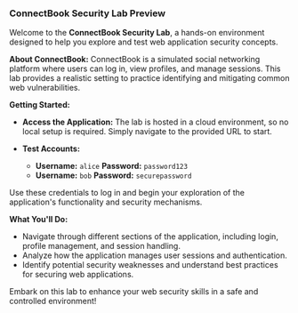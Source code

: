 ### ConnectBook Security Lab Preview

Welcome to the **ConnectBook Security Lab**, a hands-on environment designed to help you explore and test web application security concepts.

**About ConnectBook:**
ConnectBook is a simulated social networking platform where users can log in, view profiles, and manage sessions. This lab provides a realistic setting to practice identifying and mitigating common web vulnerabilities.

**Getting Started:**

- **Access the Application:** The lab is hosted in a cloud environment, so no local setup is required. Simply navigate to the provided URL to start.

- **Test Accounts:**
  - **Username:** `alice`
    **Password:** `password123`
  - **Username:** `bob`
    **Password:** `securepassword`

Use these credentials to log in and begin your exploration of the application's functionality and security mechanisms.

**What You'll Do:**

- Navigate through different sections of the application, including login, profile management, and session handling.
- Analyze how the application manages user sessions and authentication.
- Identify potential security weaknesses and understand best practices for securing web applications.

Embark on this lab to enhance your web security skills in a safe and controlled environment!